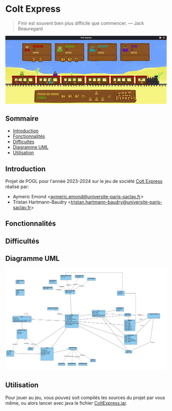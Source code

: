 # Colt Express

> Finir est souvent bien plus difficile que commencer.
— Jack Beauregard

![demo](demo.gif)

## Sommaire

- [Introduction](#introduction)
- [Fonctionnalités](#fonctionnalités)
- [Difficultés](#difficultes)
- [Diagramme UML](#diagramme-uml)
- [Utilisation](#utilisation)

## Introduction
Projet de POGL pour l'année 2023-2024 sur le jeu de société [Colt Express](https://www.ludonaute.fr/en/product/colt-express/)
réalisé par:
- Aymeric Emond <<aymeric.emond@universite-paris-saclay.fr>>
- Tristan Hartmann-Baudry  <<tristan.hartmann-baudry@universite-paris-saclay.fr>>


## Fonctionnalités


## Difficultés


## Diagramme UML
![diagram](diagram.png)

## Utilisation
Pour jouer au jeu, vous pouvez soit compilés les sources du projet par
vous même, ou alors lancer avec java le fichier [ColtExpress.jar](ColtExpress.jar).